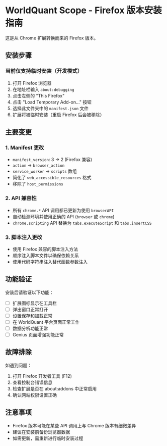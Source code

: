# WorldQuant Scope - Firefox 版本安装指南

这是从 Chrome 扩展转换而来的 Firefox 版本。

## 安装步骤

### 当前仅支持临时安装（开发模式）
1. 打开 Firefox 浏览器
2. 在地址栏输入 `about:debugging`
3. 点击左侧的 "This Firefox"
4. 点击 "Load Temporary Add-on..." 按钮
5. 选择此文件夹中的 `manifest.json` 文件
6. 扩展将被临时安装（重启 Firefox 后会被移除）

## 主要变更

### 1. Manifest 更改
- `manifest_version`: 3 → 2 (Firefox 兼容)
- `action` → `browser_action`
- `service_worker` → `scripts` 数组
- 简化了 `web_accessible_resources` 格式
- 移除了 `host_permissions`

### 2. API 兼容性
- 所有 `chrome.*` API 调用都已更新为使用 `browserAPI`
- 自动检测环境并使用正确的 API (`browser` 或 `chrome`)
- `chrome.scripting` API 替换为 `tabs.executeScript` 和 `tabs.insertCSS`

### 3. 脚本注入更改
- 使用 Firefox 兼容的脚本注入方法
- 顺序注入脚本文件以确保依赖关系
- 使用代码字符串注入替代函数参数注入

## 功能验证

安装后请验证以下功能：
- [ ] 扩展图标显示在工具栏
- [ ] 弹出窗口正常打开
- [ ] 设置保存和加载正常
- [ ] 在 WorldQuant 平台页面正常工作
- [ ] 数据分析功能正常
- [ ] Genius 页面增强功能正常

## 故障排除

如遇到问题：
1. 打开 Firefox 开发者工具 (F12)
2. 查看控制台错误信息
3. 检查扩展是否在 about:addons 中正常启用
4. 确认网站权限设置正确

## 注意事项

- Firefox 版本可能在某些 API 调用上与 Chrome 版本有细微差异
- 建议在安装前备份浏览器数据
- 如需更新，需重新进行临时安装过程
